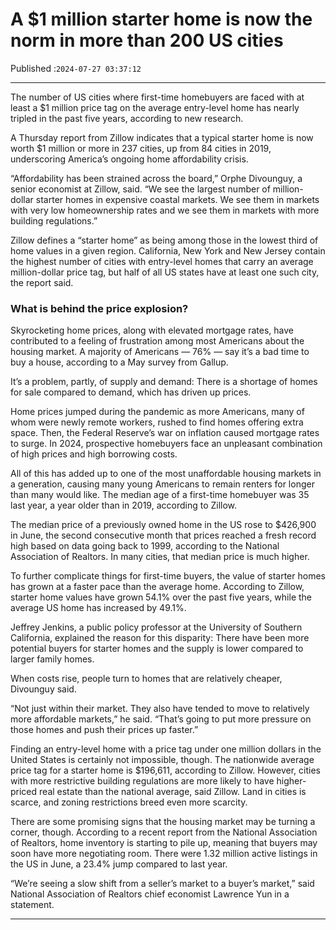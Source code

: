 # A $1 million starter home is now the norm in more than 200 US cities

Published :`2024-07-27 03:37:12`

---

The number of US cities where first-time homebuyers are faced with at least a $1 million price tag on the average entry-level home has nearly tripled in the past five years, according to new research.

A Thursday report from Zillow indicates that a typical starter home is now worth $1 million or more in 237 cities, up from 84 cities in 2019, underscoring America’s ongoing home affordability crisis.

“Affordability has been strained across the board,” Orphe Divounguy, a senior economist at Zillow, said. “We see the largest number of million-dollar starter homes in expensive coastal markets. We see them in markets with very low homeownership rates and we see them in markets with more building regulations.”

Zillow defines a “starter home” as being among those in the lowest third of home values in a given region. California, New York and New Jersey contain the highest number of cities with entry-level homes that carry an average million-dollar price tag, but half of all US states have at least one such city, the report said.

### What is behind the price explosion?

Skyrocketing home prices, along with elevated mortgage rates, have contributed to a feeling of frustration among most Americans about the housing market. A majority of Americans — 76% — say it’s a bad time to buy a house, according to a May survey from Gallup.

It’s a problem, partly, of supply and demand: There is a shortage of homes for sale compared to demand, which has driven up prices.

Home prices jumped during the pandemic as more Americans, many of whom were newly remote workers, rushed to find homes offering extra space. Then, the Federal Reserve’s war on inflation caused mortgage rates to surge. In 2024, prospective homebuyers face an unpleasant combination of high prices and high borrowing costs.

All of this has added up to one of the most unaffordable housing markets in a generation, causing many young Americans to remain renters for longer than many would like. The median age of a first-time homebuyer was 35 last year, a year older than in 2019, according to Zillow.

The median price of a previously owned home in the US rose to $426,900 in June, the second consecutive month that prices reached a fresh record high based on data going back to 1999, according to the National Association of Realtors. In many cities, that median price is much higher.

To further complicate things for first-time buyers, the value of starter homes has grown at a faster pace than the average home. According to Zillow, starter home values have grown 54.1% over the past five years, while the average US home has increased by 49.1%.

Jeffrey Jenkins, a public policy professor at the University of Southern California, explained the reason for this disparity: There have been more potential buyers for starter homes and the supply is lower compared to larger family homes.

When costs rise, people turn to homes that are relatively cheaper, Divounguy said.

“Not just within their market. They also have tended to move to relatively more affordable markets,” he said. “That’s going to put more pressure on those homes and push their prices up faster.”

Finding an entry-level home with a price tag under one million dollars in the United States is certainly not impossible, though. The nationwide average price tag for a starter home is $196,611, according to Zillow. However, cities with more restrictive building regulations are more likely to have higher-priced real estate than the national average, said Zillow. Land in cities is scarce, and zoning restrictions breed even more scarcity.

There are some promising signs that the housing market may be turning a corner, though. According to a recent report from the National Association of Realtors, home inventory is starting to pile up, meaning that buyers may soon have more negotiating room. There were 1.32 million active listings in the US in June, a 23.4% jump compared to last year.

“We’re seeing a slow shift from a seller’s market to a buyer’s market,” said National Association of Realtors chief economist Lawrence Yun in a statement.

---

